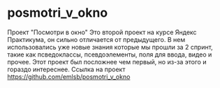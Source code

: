 # posmotri_v_okno
Проект "Посмотри в окно"
Это второй проект на курсе Яндекс Практикума, он сильно отличается от предыдущего. 
В нем использовались уже новые знания которые мы прошли за 2 спринт, такие как псведоклассы, псевдоэлементы, поля для ввода, видео и прочее. Этот проект был посложнее чем первый, но из-за этого и гораздо интереснее.
Ссылка на проект https://github.com/emlsb/posmotri_v_okno
